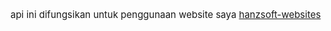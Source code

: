 <style>
    p{
        font-size:15px
    }
</style>

<p>api ini difungsikan untuk penggunaan website saya <a href="">hanzsoft-websites</a></p>
